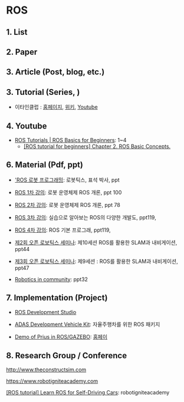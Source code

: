 # ROS 

## 1. List



## 2. Paper



## 3. Article (Post, blog, etc.)



## 3. Tutorial (Series, )

- 이타인클럽 : [홈페이지](http://etain.club/), [위키](https://github.com/EtainClub/etainclub/wiki/ROS), [Youtube](https://www.youtube.com/watch?v=lR3tCNT-xVI)

## 4. Youtube

- [ROS Tutorials | ROS Basics for Beginners](https://www.youtube.com/watch?v=EnSpiaD4S1g&list=PLK0b4e05LnzZWg_7QrIQWyvSPX2WN2ncc&index=2): 1~4 
    - [[ROS tutorial for beginners] Chapter 2. ROS Basic Concepts.](https://www.youtube.com/watch?v=-GZP81bTuO8)

## 6. Material (Pdf, ppt)

- ['ROS 로봇 프로그래밍](https://github.com/robotpilot/ros-seminar): 로봇틱스, 표석 박사, ppt


- [ROS 1차 강의](https://www.slideshare.net/yoonseokpyo/20160406-ros-1-for): 로봇 운영체제 ROS 개론, ppt 100

- [ROS 2차 강의](https://www.slideshare.net/yoonseokpyo/20160414-ros-2-for): 로봇 운영체제 ROS 개론, ppt 78

- [ROS 3차 강의](https://www.slideshare.net/yoonseokpyo/20160420-ros-3-for): 실습으로 알아보는 ROS의 다양한 개발도, ppt119,

- [ROS 4차 강의](https://www.slideshare.net/yoonseokpyo/20160427-ros-4-for): ROS 기본 프로그래, ppt119,

- [제2회 오픈 로보틱스 세미나](https://www.slideshare.net/yoonseokpyo/2-10-43019133): 제10세션 ROS를 활용한 SLAM과 내비게이션, ppt44

- [제3회 오픈 로보틱스 세미나](https://www.slideshare.net/yoonseokpyo/3-9-48692465): 제9세션 : ROS를 활용한 SLAM과 내비게이션, ppt47

- [Robotics in community](https://www.slideshare.net/JihoonLee6/robotics-in-community-42949535): ppt32


## 7. Implementation (Project)

- [ROS Development Studio](https://rds.theconstructsim.com/simulations/)

- [ADAS Development Vehicle Kit](http://wiki.ros.org/Robots/ADAS_Development_Vehicle_Kit): 자율주행차를 위한 ROS 패키지 

- [Demo of Prius in ROS/GAZEBO](https://github.com/osrf/car_demo): [홈페이](https://www.osrfoundation.org/simulated-car-demo/)

## 8. Research Group / Conference 

http://www.theconstructsim.com


https://www.robotigniteacademy.com



[[ROS tutorial] Learn ROS for Self-Driving Cars](https://www.youtube.com/watch?v=jbimBoI42AM): robotigniteacademy